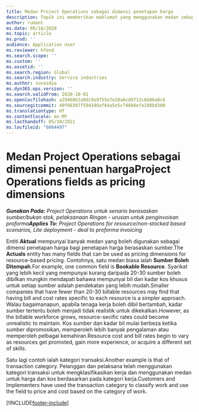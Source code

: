 ```yaml
---
title: Medan Project Operations sebagai dimensi penetapan harga
description: Topik ini memberikan maklumat yang menggunakan medan sebagai dimensi penetapan harga dalam Dynamics 365 Project Operations.
author: rumant
ms.date: 09/18/2020
ms.topic: article
ms.prod: ''
audience: Application User
ms.reviewer: kfend
ms.search.scope: ''
ms.custom: ''
ms.assetid: ''
ms.search.region: Global
ms.search.industry: Service industries
ms.author: suvaidya
ms.dyn365.ops.version: ''
ms.search.validFrom: 2020-10-01
ms.openlocfilehash: a29460b2a9dc9a9755e7e28a6cd9712c6b06e8c6
ms.sourcegitcommit: 40f68387f594180af64a5e5c748b6efa188bd300
ms.translationtype: HT
ms.contentlocale: ms-MY
ms.lasthandoff: 05/10/2021
ms.locfileid: "6004497"
---
```

# <a name="project-operations-fields-as-pricing-dimensions"></a><span data-ttu-id="19fd9-103">Medan Project Operations sebagai dimensi penentuan harga</span><span class="sxs-lookup"><span data-stu-id="19fd9-103">Project Operations fields as pricing dimensions</span></span>

<span data-ttu-id="19fd9-104">_**Gunakan Pada:** Project Operations untuk senario berasaskan sumber/bukan stok, pelaksanaan Ringan - urusan untuk penginvoisan proforma_</span><span class="sxs-lookup"><span data-stu-id="19fd9-104">_**Applies To:** Project Operations for resource/non-stocked based scenarios, Lite deployment - deal to proforma invoicing_</span></span>

<span data-ttu-id="19fd9-105">Entiti **Aktual** mempunyai banyak medan yang boleh digunakan sebagai dimensi penetapan harga bagi penetapan harga berasaskan sumber.</span><span class="sxs-lookup"><span data-stu-id="19fd9-105">The **Actuals** entity has many fields that can be used as pricing dimensions for resource-based pricing.</span></span> <span data-ttu-id="19fd9-106">Contohnya, satu medan biasa ialah **Sumber Boleh Ditempah**.</span><span class="sxs-lookup"><span data-stu-id="19fd9-106">For example, one common field is **Bookable Resource**.</span></span> <span data-ttu-id="19fd9-107">Syarikat yang lebih kecil yang mempunyai kurang daripada 20-30 sumber boleh dibilkan mungkin mendapati bahawa mempunyai bil dan kadar kos khusus untuk setiap sumber adalah pendekatan yang lebih mudah.</span><span class="sxs-lookup"><span data-stu-id="19fd9-107">Smaller companies that have fewer than 20-30 billable resources may find that having bill and cost rates specific to each resource is a simpler approach.</span></span> <span data-ttu-id="19fd9-108">Walau bagaimanapun, apabila tenaga kerja boleh dibil bertambah, kadar sumber tertentu boleh menjadi tidak realistik untuk dikekalkan.</span><span class="sxs-lookup"><span data-stu-id="19fd9-108">However, as the billable workforce grows, resource-secific rates could become unrealistic to maintain.</span></span> <span data-ttu-id="19fd9-109">Kos sumber dan kadar bil mulai berbeza ketika sumber dipromosikan, memperoleh lebih banyak pengalaman atau memperoleh pelbagai kemahiran.</span><span class="sxs-lookup"><span data-stu-id="19fd9-109">Resource cost and bill rates begin to vary as resources get promoted, gain more experience, or acquire a different set of skills.</span></span> 

<span data-ttu-id="19fd9-110">Satu lagi contoh ialah kategori transaksi.</span><span class="sxs-lookup"><span data-stu-id="19fd9-110">Another example is that of transaction category.</span></span> <span data-ttu-id="19fd9-111">Pelanggan dan pelaksana telah menggunakan kategori transaksi untuk mengklasifikasikan kerja dan menggunakan medan untuk harga dan kos berdasarkan pada kategori kerja.</span><span class="sxs-lookup"><span data-stu-id="19fd9-111">Customers and Implementers have used the transaction category to classify work and use the field to price and cost based on the category of work.</span></span>


[!INCLUDE[footer-include](../includes/footer-banner.md)]